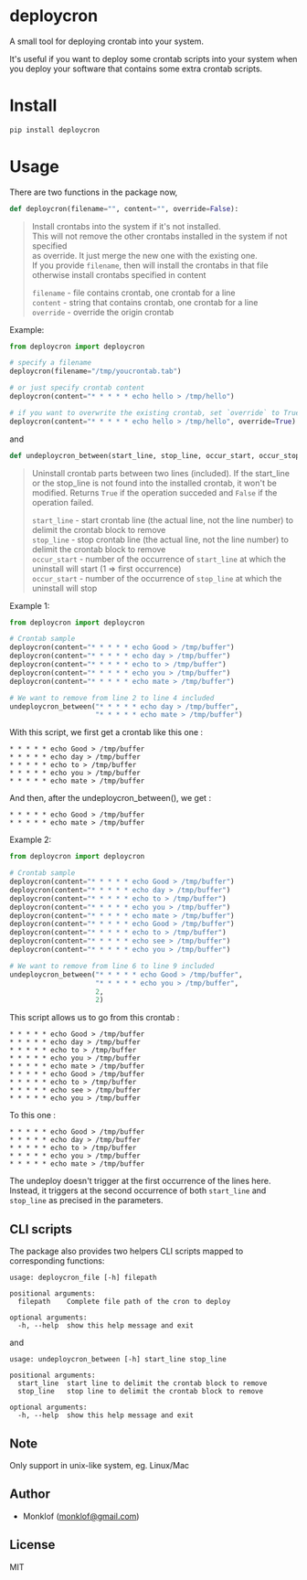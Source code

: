 # deploycron

A small tool for deploying crontab into your system.

It's useful if you want to deploy some crontab scripts into your system when you deploy your software that contains some extra crontab scripts.

# Install

```bash
pip install deploycron
```

# Usage

There are two functions in the package now,

```python
def deploycron(filename="", content="", override=False):
```

> Install crontabs into the system if it's not installed.  
> This will not remove the other crontabs installed in the system if not specified  
> as override. It just merge the new one with the existing one.  
> If you provide `filename`, then will install the crontabs in that file  
> otherwise install crontabs specified in content  
> 
> `filename` - file contains crontab, one crontab for a line  
> `content`  - string that contains crontab, one crontab for a line  
> `override` - override the origin crontab  

Example: 

```python
from deploycron import deploycron

# specify a filename
deploycron(filename="/tmp/youcrontab.tab")

# or just specify crontab content
deploycron(content="* * * * * echo hello > /tmp/hello")

# if you want to overwrite the existing crontab, set `override` to True
deploycron(content="* * * * * echo hello > /tmp/hello", override=True)
```

and 

```python
def undeploycron_between(start_line, stop_line, occur_start, occur_stop):
```

> Uninstall crontab parts between two lines (included).
> If the start_line or the stop_line is not found into the installed crontab,
> it won't be modified.
> Returns `True` if the operation succeded and `False` if the operation failed.
>
>
> `start_line` - start crontab line (the actual line, not the line number) to delimit the crontab block to remove  
> `stop_line` - stop crontab line (the actual line, not the line number) to delimit the crontab block to remove  
> `occur_start` - number of the occurrence of `start_line` at which the uninstall will start (1 => first occurrence)  
> `occur_start` - number of the occurrence of `stop_line` at which the uninstall will stop  

Example 1:
```python
from deploycron import deploycron

# Crontab sample
deploycron(content="* * * * * echo Good > /tmp/buffer")
deploycron(content="* * * * * echo day > /tmp/buffer")
deploycron(content="* * * * * echo to > /tmp/buffer")
deploycron(content="* * * * * echo you > /tmp/buffer")
deploycron(content="* * * * * echo mate > /tmp/buffer")

# We want to remove from line 2 to line 4 included
undeploycron_between("* * * * * echo day > /tmp/buffer",
                     "* * * * * echo mate > /tmp/buffer")
```

With this script, we first get a crontab like this one :

    * * * * * echo Good > /tmp/buffer
    * * * * * echo day > /tmp/buffer
    * * * * * echo to > /tmp/buffer
    * * * * * echo you > /tmp/buffer
    * * * * * echo mate > /tmp/buffer
    
And then, after the undeploycron_between(), we get :

    * * * * * echo Good > /tmp/buffer
    * * * * * echo mate > /tmp/buffer

Example 2:
```python
from deploycron import deploycron

# Crontab sample
deploycron(content="* * * * * echo Good > /tmp/buffer")
deploycron(content="* * * * * echo day > /tmp/buffer")
deploycron(content="* * * * * echo to > /tmp/buffer")
deploycron(content="* * * * * echo you > /tmp/buffer")
deploycron(content="* * * * * echo mate > /tmp/buffer")
deploycron(content="* * * * * echo Good > /tmp/buffer")
deploycron(content="* * * * * echo to > /tmp/buffer")
deploycron(content="* * * * * echo see > /tmp/buffer")
deploycron(content="* * * * * echo you > /tmp/buffer")

# We want to remove from line 6 to line 9 included
undeploycron_between("* * * * * echo Good > /tmp/buffer",
                     "* * * * * echo you > /tmp/buffer",
                     2,
                     2)
```

This script allows us to go from this crontab :

    * * * * * echo Good > /tmp/buffer
    * * * * * echo day > /tmp/buffer
    * * * * * echo to > /tmp/buffer
    * * * * * echo you > /tmp/buffer
    * * * * * echo mate > /tmp/buffer
    * * * * * echo Good > /tmp/buffer
    * * * * * echo to > /tmp/buffer
    * * * * * echo see > /tmp/buffer
    * * * * * echo you > /tmp/buffer

To this one :

    * * * * * echo Good > /tmp/buffer
    * * * * * echo day > /tmp/buffer
    * * * * * echo to > /tmp/buffer
    * * * * * echo you > /tmp/buffer
    * * * * * echo mate > /tmp/buffer

The undeploy doesn't trigger at the first occurrence of the lines here. Instead, it triggers at the second occurrence of both `start_line` and `stop_line` as precised in the parameters.

## CLI scripts

The package also provides two helpers CLI scripts mapped to corresponding functions:

```
usage: deploycron_file [-h] filepath

positional arguments:
  filepath    Complete file path of the cron to deploy

optional arguments:
  -h, --help  show this help message and exit
```

and

```
usage: undeploycron_between [-h] start_line stop_line

positional arguments:
  start_line  start line to delimit the crontab block to remove
  stop_line   stop line to delimit the crontab block to remove

optional arguments:
  -h, --help  show this help message and exit
```

## Note

Only support in unix-like system, eg. Linux/Mac

## Author

* Monklof (monklof@gmail.com)

## License

MIT
